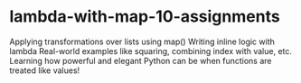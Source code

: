 # lambda-with-map-10-assignments
Applying transformations over lists using map()  Writing inline logic with lambda  Real-world examples like squaring, combining index with value, etc.  Learning how powerful and elegant Python can be when functions are treated like values!
